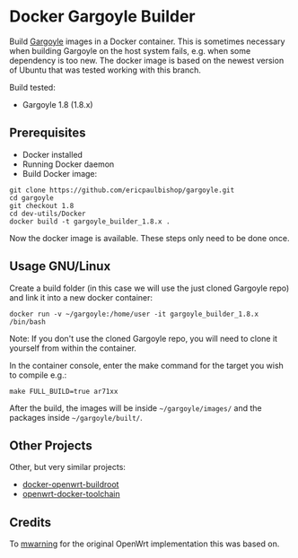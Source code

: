 # Docker Gargoyle Builder

Build [Gargoyle](https://www.gargoyle-router.com/) images in a Docker container. This is sometimes necessary when building Gargoyle on the host system fails, e.g. when some dependency is too new. The docker image is based on the newest version of Ubuntu that was tested working with this branch.

Build tested:

- Gargoyle 1.8 (1.8.x)


## Prerequisites

* Docker installed
* Running Docker daemon
* Build Docker image:

```
git clone https://github.com/ericpaulbishop/gargoyle.git
cd gargoyle
git checkout 1.8
cd dev-utils/Docker
docker build -t gargoyle_builder_1.8.x .
```

Now the docker image is available. These steps only need to be done once.

## Usage GNU/Linux

Create a build folder (in this case we will use the just cloned Gargoyle repo) and link it into a new docker container:
```
docker run -v ~/gargoyle:/home/user -it gargoyle_builder_1.8.x /bin/bash
```
Note: If you don't use the cloned Gargoyle repo, you will need to clone it yourself from within the container.

In the container console, enter the make command for the target you wish to compile e.g.:
```
make FULL_BUILD=true ar71xx
```

After the build, the images will be inside `~/gargoyle/images/` and the packages inside `~/gargoyle/built/`.

## Other Projects

Other, but very similar projects:
* [docker-openwrt-buildroot](https://github.com/noonien/docker-openwrt-buildroot)
* [openwrt-docker-toolchain](https://github.com/mchsk/openwrt-docker-toolchain)

## Credits
To [mwarning](https://github.com/mwarning) for the original OpenWrt implementation this was based on.
